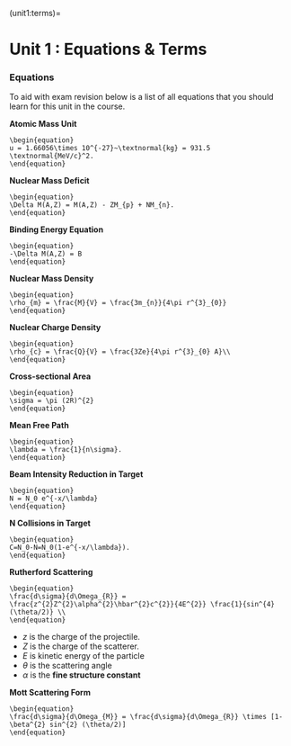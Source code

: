(unit1:terms)=
# Unit 1 : Equations & Terms

### Equations
To aid with exam revision below is a list of all equations that you should learn for this unit in the course.

**Atomic Mass Unit**
```{math}
\begin{equation}
u = 1.66056\times 10^{-27}~\textnormal{kg} = 931.5 \textnormal{MeV/c}^2.
\end{equation}
```

**Nuclear Mass Deficit**
```{math}
\begin{equation}
\Delta M(A,Z) = M(A,Z) - ZM_{p} + NM_{n}.
\end{equation}
```

**Binding Energy Equation**
```{math}
\begin{equation}
-\Delta M(A,Z) = B
\end{equation}
```

**Nuclear Mass Density**
```{math}
\begin{equation}
\rho_{m} = \frac{M}{V} = \frac{3m_{n}}{4\pi r^{3}_{0}}
\end{equation}
```

**Nuclear Charge Density**
```{math}
\begin{equation}
\rho_{c} = \frac{Q}{V} = \frac{3Ze}{4\pi r^{3}_{0} A}\\
\end{equation}
```

**Cross-sectional Area**
```{math}
\begin{equation}
\sigma = \pi (2R)^{2}
\end{equation}
```

**Mean Free Path**
```{math}
\begin{equation}
\lambda = \frac{1}{n\sigma}.
\end{equation}
```

**Beam Intensity Reduction in Target**
```{math}
\begin{equation}
N = N_0 e^{-x/\lambda}
\end{equation}
```

**N Collisions in Target**
```{math}
\begin{equation}
C=N_0-N=N_0(1-e^{-x/\lambda}).
\end{equation}
```

**Rutherford Scattering**
```{math}
\begin{equation}
\frac{d\sigma}{d\Omega_{R}} = \frac{z^{2}Z^{2}\alpha^{2}\hbar^{2}c^{2}}{4E^{2}} \frac{1}{sin^{4}(\theta/2)} \\
\end{equation}
```
- $z$ is the charge of the projectile.
- $Z$ is the charge of the scatterer.
- $E$ is kinetic energy of the particle
- $\theta$ is the scattering angle
- $\alpha$ is the **fine structure constant**

**Mott Scattering Form**
```{math}
\begin{equation}
\frac{d\sigma}{d\Omega_{M}} = \frac{d\sigma}{d\Omega_{R}} \times [1-\beta^{2} sin^{2} (\theta/2)]
\end{equation}
```
